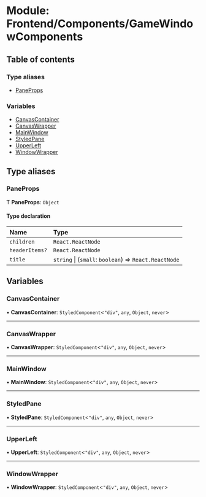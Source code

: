 # Module: Frontend/Components/GameWindowComponents

## Table of contents

### Type aliases

- [PaneProps](Frontend_Components_GameWindowComponents.md#paneprops)

### Variables

- [CanvasContainer](Frontend_Components_GameWindowComponents.md#canvascontainer)
- [CanvasWrapper](Frontend_Components_GameWindowComponents.md#canvaswrapper)
- [MainWindow](Frontend_Components_GameWindowComponents.md#mainwindow)
- [StyledPane](Frontend_Components_GameWindowComponents.md#styledpane)
- [UpperLeft](Frontend_Components_GameWindowComponents.md#upperleft)
- [WindowWrapper](Frontend_Components_GameWindowComponents.md#windowwrapper)

## Type aliases

### PaneProps

Ƭ **PaneProps**: `Object`

#### Type declaration

| Name           | Type                                                  |
| :------------- | :---------------------------------------------------- |
| `children`     | `React.ReactNode`                                     |
| `headerItems?` | `React.ReactNode`                                     |
| `title`        | `string` \| (`small`: `boolean`) => `React.ReactNode` |

## Variables

### CanvasContainer

• **CanvasContainer**: `StyledComponent`<`"div"`, `any`, `Object`, `never`\>

---

### CanvasWrapper

• **CanvasWrapper**: `StyledComponent`<`"div"`, `any`, `Object`, `never`\>

---

### MainWindow

• **MainWindow**: `StyledComponent`<`"div"`, `any`, `Object`, `never`\>

---

### StyledPane

• **StyledPane**: `StyledComponent`<`"div"`, `any`, `Object`, `never`\>

---

### UpperLeft

• **UpperLeft**: `StyledComponent`<`"div"`, `any`, `Object`, `never`\>

---

### WindowWrapper

• **WindowWrapper**: `StyledComponent`<`"div"`, `any`, `Object`, `never`\>
